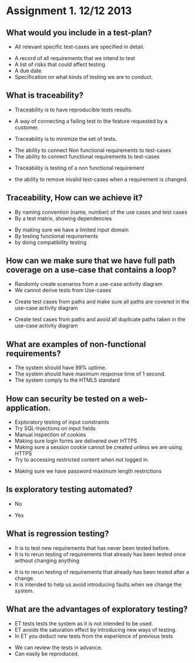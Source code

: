 # Assignment 1. 12/12 2013 
## What would you include in a test-plan?
- All relevant specific test-cases are specified in detail.
+ A record of all requirements that we intend to test
+ A list of risks that could affect testing
+ A due date.
+ Specification on what kinds of testing we are to conduct.

## What is traceability?
- Traceability is to have reproducible tests results.
+ A way of connecting a failing test to the feature requested by a customer.
- Traceability is to minimize the set of tests.
+ The ability to connect Non functional requirements to test-cases
+ The ability to connect functional requirements to test-cases
- Traceability is testing of a non functional requirement
+ the ability to remove invalid test-cases when a requirement is changed.

## Traceability, How can we achieve it?
+ By naming convention (name, number) of the use cases and test cases
+ By a test matrix, showing dependencies
- By making sure we have a limited input domain
- By testing functional requirements
- by doing compatibility testing

## How can we make sure that we have full path coverage on a use-case that contains a loop?
- Randomly create scenarios from a use-case activity diagram
- We cannot derive tests from Use-cases
+ Create test cases from paths and make sure all paths are covered in the use-case activity diagram
- Create test cases from paths and avoid all duplicate paths taken in the use-case activity diagram

## What are examples of non-functional requirements?
+ The system should have 99% uptime.
+ The system should have maximum response time of 1 second.
+ The system comply to the HTML5 standard

## How can security be tested on a web-application.
+ Exploratory testing of input constraints
+ Try SQL-Injections on input fields
+ Manual inspection of cookies 
+ Making sure login forms are delivered over HTTPS
+ Making sure a session cookie cannot be created unless we are using HTTPS
+ Try to accessing restricted content when not logged in.
- Making sure we have password maximum length restrictions

## Is exploratory testing automated?
 + No
 - Yes

## What is regression testing?
- It is to test new requirements that has never been tested before.
- It is to rerun testing of requirements that already has been tested once without changing anything
+ It is to rerun testing of requirements that already has been tested after a change.
+ It is intended to help us avoid introducing faults when we change the system.

## What are the advantages of exploratory testing?
+ ET tests tests the system as it is not intended to be used.
+ ET avoids the saturation effect by introducing new ways of testing.
+ In ET you deduct new tests from the experience of previous tests
- We can review the tests in advance.
- Can easily be reproduced.
